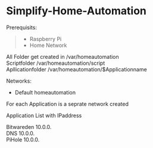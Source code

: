# Simplify-Home-Automation

Prerequisits:
> - Raspberry Pi
> - Home Network

All Folder get created in   /var/homeautomation \
Scriptfolder                /var/homeautomation/script \
Apllicationfolder           /var/homeautomation/$Applicationname

Networks:
- Default homeautomation

For each Application is a seprate network created

Application List with IPaddress

Bitwareden  10.0.0. \
DNS         10.0.0. \
PiHole      10.0.0. 